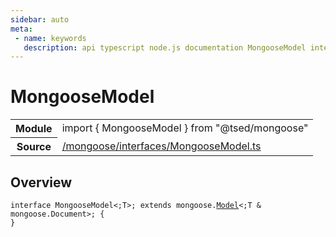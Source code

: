 ```yaml
---
sidebar: auto
meta:
 - name: keywords
   description: api typescript node.js documentation MongooseModel interface
---
```

# MongooseModel <Badge text="Interface" type="interface"/>
<!-- Summary -->
<section class="symbol-info"><table class="is-full-width"><tbody><tr><th>Module</th><td><div class="lang-typescript"><span class="token keyword">import</span> { MongooseModel }&nbsp;<span class="token keyword">from</span>&nbsp;<span class="token string">"@tsed/mongoose"</span></div></td></tr><tr><th>Source</th><td><a href="https://github.com/Romakita/ts-express-decorators/blob/v4.30.0/src//mongoose/interfaces/MongooseModel.ts#L0-L0">/mongoose/interfaces/MongooseModel.ts</a></td></tr></tbody></table></section>

<!-- Overview -->
## Overview


<pre><code class="typescript-lang "><span class="token keyword">interface</span> MongooseModel&lt<span class="token punctuation">;</span>T&gt<span class="token punctuation">;</span> <span class="token keyword">extends</span> mongoose.<a href="/api/mongoose/decorators/Model.html"><span class="token">Model</span></a>&lt<span class="token punctuation">;</span>T & mongoose.Document&gt<span class="token punctuation">;</span> <span class="token punctuation">{</span>
<span class="token punctuation">}</span></code></pre>